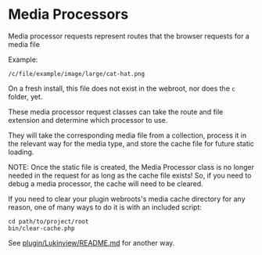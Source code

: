 # Media Processors

Media processor requests represent routes that the browser requests for a media file

Example:

`/c/file/example/image/large/cat-hat.png`

On a fresh install, this file does not exist in the webroot, nor does the `c` folder, yet.

These media processor request classes can take the route and file extension and determine which processor to use.

They will take the corresponding media file from a collection, process it in the relevant way for the media type, and store the cache file for future static loading.

NOTE: Once the static file is created, the Media Processor class is no longer needed in the request for as long as the cache file exists! So, if you need to debug a media processor, the cache will need to be cleared.

If you need to clear your plugin webroots's media cache directory for any reason, one of many ways to do it is with an included script:

```shell
cd path/to/project/root
bin/clear-cache.php
```

See [plugin/Lukinview/README.md](../../../Lukinview/README.md) for another way.
